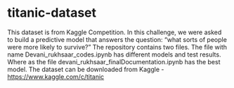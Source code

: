 # titanic-dataset
This dataset is from Kaggle Competition. In this challenge, we were asked to build a predictive model that answers the question: “what sorts of people were more likely to survive?” 
The repository contains two files. The file with name Devani_rukhsaar_codes.ipynb has different models and test results. Where as the file devani_rukhsaar_finalDocumentation.ipynb has the best model.
The dataset can be downloaded from Kaggle - https://www.kaggle.com/c/titanic
